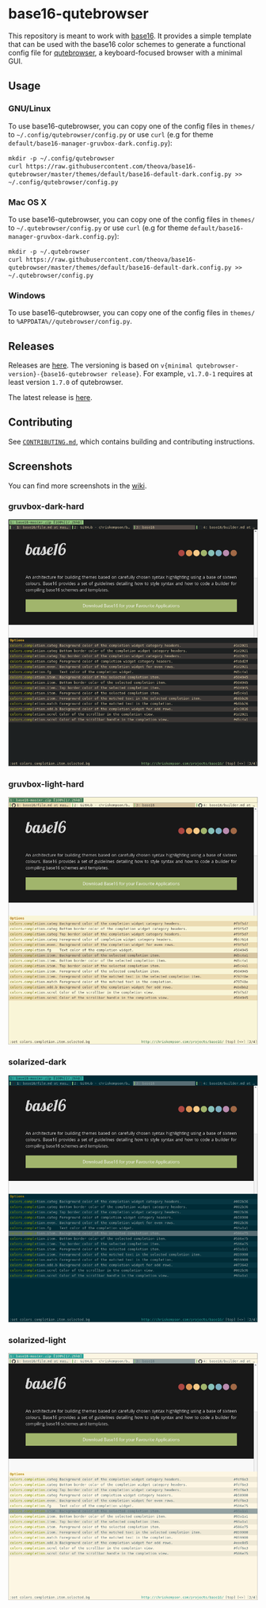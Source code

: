 # base16-qutebrowser

This repository is meant to work with [base16][1]. It provides a simple
template that can be used with the base16 color schemes to generate a
functional config file for [qutebrowser][2], a keyboard-focused browser
with a minimal GUI.

## Usage

### GNU/Linux

To use base16-qutebrowser, you can copy one of the config files in
`themes/` to `~/.config/qutebrowser/config.py` or use `curl` (e.g for
theme `default/base16-manager-gruvbox-dark.config.py`):

```shell
mkdir -p ~/.config/qutebrowser
curl https://raw.githubusercontent.com/theova/base16-qutebrowser/master/themes/default/base16-default-dark.config.py >> ~/.config/qutebrowser/config.py
```

### Mac OS X

To use base16-qutebrowser, you can copy one of the config files in
`themes/` to `~/.qutebrowser/config.py` or use `curl` (e.g for theme
`default/base16-manager-gruvbox-dark.config.py`):

```shell
mkdir -p ~/.qutebrowser
curl https://raw.githubusercontent.com/theova/base16-qutebrowser/master/themes/default/base16-default-dark.config.py >> ~/.qutebrowser/config.py
```

### Windows

To use base16-qutebrowser, you can copy one of the config files in
`themes/` to `%APPDATA%//qutebrowser/config.py`.

## Releases

Releases are [here][3]. The versioning is based on `v{minimal
qutebrowser-version}-{base16-qutebrowser release}`. For example,
`v1.7.0-1` requires at least version `1.7.0` of qutebrowser.

The latest release is [here][4].

## Contributing

See [`CONTRIBUTING.md`][5], which contains building and contributing
instructions.

## Screenshots

You can find more screenshots in the [wiki][6].

### gruvbox-dark-hard

![gruvbox-dark-hard][7]

### gruvbox-light-hard

![gruvbox-light-hard][8]

### solarized-dark

![solarized-dark][9]

### solarized-light

![solarized-light][10]

[1]: https://github.com/tinted-theming/home
[2]: https://qutebrowser.org
[3]: ../../releases
[4]: ../../releases/latest
[5]: CONTRIBUTING.md
[6]: ../../wiki
[7]: screenshots/gruvbox-dark-hard.png "gruvbox-dark-hard"
[8]: screenshots/gruvbox-light-hard.png "gruvbox-light-hard"
[9]: screenshots/solarized-dark.png "solarized-dark"
[10]: screenshots/solarized-light.png "solarized-light"
